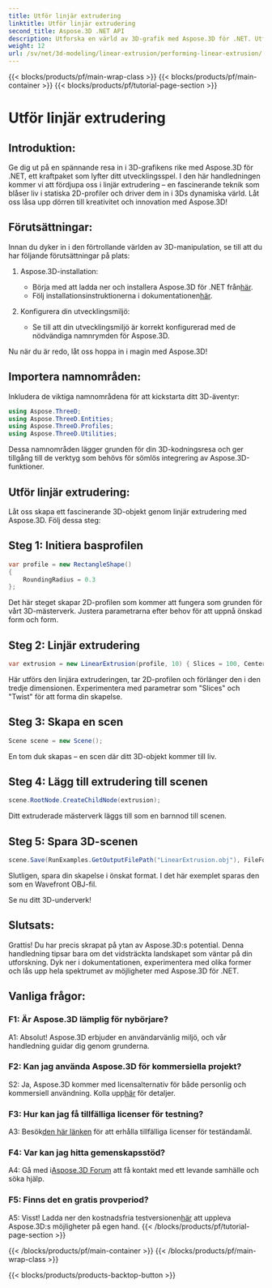 ```yaml
---
title: Utför linjär extrudering
linktitle: Utför linjär extrudering
second_title: Aspose.3D .NET API
description: Utforska en värld av 3D-grafik med Aspose.3D för .NET. Utför linjär extrudering i denna steg-för-steg-guide.
weight: 12
url: /sv/net/3d-modeling/linear-extrusion/performing-linear-extrusion/
---
```


{{< blocks/products/pf/main-wrap-class >}}
{{< blocks/products/pf/main-container >}}
{{< blocks/products/pf/tutorial-page-section >}}

# Utför linjär extrudering

## Introduktion:

Ge dig ut på en spännande resa in i 3D-grafikens rike med Aspose.3D för .NET, ett kraftpaket som lyfter ditt utvecklingsspel. I den här handledningen kommer vi att fördjupa oss i linjär extrudering – en fascinerande teknik som blåser liv i statiska 2D-profiler och driver dem in i 3Ds dynamiska värld. Låt oss låsa upp dörren till kreativitet och innovation med Aspose.3D!

## Förutsättningar:

Innan du dyker in i den förtrollande världen av 3D-manipulation, se till att du har följande förutsättningar på plats:

1. Aspose.3D-installation:
   -  Börja med att ladda ner och installera Aspose.3D för .NET från[här](https://releases.aspose.com/3d/net/).
   -  Följ installationsinstruktionerna i dokumentationen[här](https://reference.aspose.com/3d/net/).

2. Konfigurera din utvecklingsmiljö:
   - Se till att din utvecklingsmiljö är korrekt konfigurerad med de nödvändiga namnrymden för Aspose.3D.

Nu när du är redo, låt oss hoppa in i magin med Aspose.3D!

## Importera namnområden:

Inkludera de viktiga namnområdena för att kickstarta ditt 3D-äventyr:

```csharp
using Aspose.ThreeD;
using Aspose.ThreeD.Entities;
using Aspose.ThreeD.Profiles;
using Aspose.ThreeD.Utilities;
```

Dessa namnområden lägger grunden för din 3D-kodningsresa och ger tillgång till de verktyg som behövs för sömlös integrering av Aspose.3D-funktioner.

## Utför linjär extrudering:

Låt oss skapa ett fascinerande 3D-objekt genom linjär extrudering med Aspose.3D. Följ dessa steg:

## Steg 1: Initiera basprofilen
```csharp
var profile = new RectangleShape()
{
    RoundingRadius = 0.3
};
```

Det här steget skapar 2D-profilen som kommer att fungera som grunden för vårt 3D-mästerverk. Justera parametrarna efter behov för att uppnå önskad form och form.

## Steg 2: Linjär extrudering
```csharp
var extrusion = new LinearExtrusion(profile, 10) { Slices = 100, Center = true, Twist = 360, TwistOffset = new Vector3(10, 0, 0) };
```

Här utförs den linjära extruderingen, tar 2D-profilen och förlänger den i den tredje dimensionen. Experimentera med parametrar som "Slices" och "Twist" för att forma din skapelse.

## Steg 3: Skapa en scen
```csharp
Scene scene = new Scene();
```

En tom duk skapas – en scen där ditt 3D-objekt kommer till liv.

## Steg 4: Lägg till extrudering till scenen
```csharp
scene.RootNode.CreateChildNode(extrusion);
```

Ditt extruderade mästerverk läggs till som en barnnod till scenen.

## Steg 5: Spara 3D-scenen
```csharp
scene.Save(RunExamples.GetOutputFilePath("LinearExtrusion.obj"), FileFormat.WavefrontOBJ);
```

Slutligen, spara din skapelse i önskat format. I det här exemplet sparas den som en Wavefront OBJ-fil.

Se nu ditt 3D-underverk!

## Slutsats:

Grattis! Du har precis skrapat på ytan av Aspose.3D:s potential. Denna handledning tipsar bara om det vidsträckta landskapet som väntar på din utforskning. Dyk ner i dokumentationen, experimentera med olika former och lås upp hela spektrumet av möjligheter med Aspose.3D för .NET.

## Vanliga frågor:

### F1: Är Aspose.3D lämplig för nybörjare?

A1: Absolut! Aspose.3D erbjuder en användarvänlig miljö, och vår handledning guidar dig genom grunderna.

### F2: Kan jag använda Aspose.3D för kommersiella projekt?

 S2: Ja, Aspose.3D kommer med licensalternativ för både personlig och kommersiell användning. Kolla upp[här](https://purchase.aspose.com/buy) för detaljer.

### F3: Hur kan jag få tillfälliga licenser för testning?

 A3: Besök[den här länken](https://purchase.aspose.com/temporary-license/) för att erhålla tillfälliga licenser för teständamål.

### F4: Var kan jag hitta gemenskapsstöd?

 A4: Gå med i[Aspose.3D Forum](https://forum.aspose.com/c/3d/18) att få kontakt med ett levande samhälle och söka hjälp.

### F5: Finns det en gratis provperiod?

 A5: Visst! Ladda ner den kostnadsfria testversionen[här](https://releases.aspose.com/) att uppleva Aspose.3D:s möjligheter på egen hand.
{{< /blocks/products/pf/tutorial-page-section >}}

{{< /blocks/products/pf/main-container >}}
{{< /blocks/products/pf/main-wrap-class >}}

{{< blocks/products/products-backtop-button >}}
